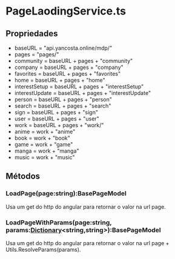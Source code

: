# PageLaodingService.ts
## Propriedades
- baseURL = "api.yancosta.online/mdp/"
- pages = "pages/"
- community = baseURL + pages + "community"
- company = baseURL + pages + "company"
- favorites = baseURL + pages + "favorites"
- home = baseURL + pages + "home"
- interestSetup = baseURL + pages + "interestSetup"
- interestUpdate = baseURL + pages + "interestUpdate"
- person = baseURL + pages + "person"
- search = baseURL + pages + "search"
- sign = baseURL + pages + "sign"
- user = baseURL + pages + "user"
- work = baseURL + pages + "work/"
- anime = work + "anime"
- book = work + "book"
- game = work + "game"
- manga = work + "manga"
- music = work + "music"
## Métodos
### LoadPage(page:string):BasePageModel
Usa um get do http do angular para retornar o valor na url page. 
### LoadPageWithParams(page:string, params:[Dictionary](/Docs/src/app/classes/Dictionary.md)<string,string>):BasePageModel
Usa um get do http do angular para retornar o valor na url page + Utils.ResolveParams(params). 